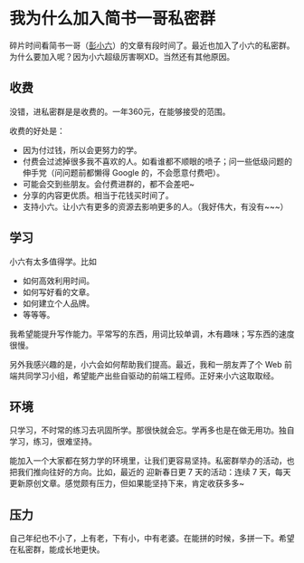 # 我为什么加入简书一哥私密群
碎片时间看简书一哥（[彭小六](http://www.jianshu.com/p/614266678498)）的文章有段时间了。最近也加入了小六的私密群。为什么要加入呢？因为小六超级厉害啊XD。当然还有其他原因。

## 收费
没错，进私密群是是收费的。一年360元，在能够接受的范围。

收费的好处是：
* 因为付过钱，所以会更努力的学。
* 付费会过滤掉很多我不喜欢的人。如看谁都不顺眼的喷子；问一些低级问题的伸手党（问问题前都懒得 Google 的，不会愿意付费吧）。
* 可能会交到些朋友。会付费进群的，都不会差吧~
* 分享的内容更优质。相当于花钱买时间了。
* 支持小六。让小六有更多的资源去影响更多的人。（我好伟大，有没有~~~）

## 学习
小六有太多值得学。比如
* 如何高效利用时间。
* 如何写好看的文章。
* 如何建立个人品牌。
* 等等等。

我希望能提升写作能力。平常写的东西，用词比较单调，木有趣味；写东西的速度很慢。  

另外我感兴趣的是，小六会如何帮助我们提高。最近，我和一朋友弄了个 Web 前端共同学习小组，希望能产出些自驱动的前端工程师。正好来小六这取取经。

## 环境
只学习，不时常的练习去巩固所学。那很快就会忘。学再多也是在做无用功。独自学习，练习，很难坚持。

能加入一个大家都在努力学的环境里，让我们更容易坚持。私密群举办的活动，也把我们推向往好的方向。比如，最近的 迎新春日更 7 天的活动：连续 7 天，每天更新原创文章。感觉颇有压力，但如果能坚持下来，肯定收获多多~

## 压力
自己年纪也不小了，上有老，下有小，中有老婆。在能拼的时候，多拼一下。希望在私密群，能成长地更快。

